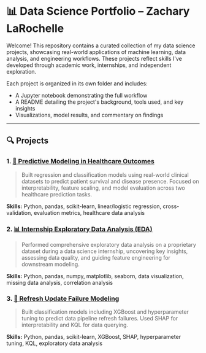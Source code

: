 # 📊 Data Science Portfolio – Zachary LaRochelle

Welcome! This repository contains a curated collection of my data science projects, showcasing real-world applications of machine learning, data analysis, and engineering workflows. These projects reflect skills I've developed through academic work, internships, and independent exploration.

Each project is organized in its own folder and includes:
- A Jupyter notebook demonstrating the full workflow
- A README detailing the project's background, tools used, and key insights
- Visualizations, model results, and commentary on findings

---

## 🔍 Projects

### 1. [🏥 Predictive Modeling in Healthcare Outcomes](./healthcare-prediction-project/)
> Built regression and classification models using real-world clinical datasets to predict patient survival and disease presence. Focused on interpretability, feature scaling, and model evaluation across two healthcare prediction tasks.

**Skills:** Python, pandas, scikit-learn, linear/logistic regression, cross-validation, evaluation metrics, healthcare data analysis

### 2. [📊 Internship Exploratory Data Analysis (EDA)](./internship-eda-project/)
> Performed comprehensive exploratory data analysis on a proprietary dataset during a data science internship, uncovering key insights, assessing data quality, and guiding feature engineering for downstream modeling.

**Skills:** Python, pandas, numpy, matplotlib, seaborn, data visualization, missing data analysis, correlation analysis

### 3. [🔄 Refresh Update Failure Modeling](./refresh-update-failure-modeling/)
> Built classification models including XGBoost and hyperparameter tuning to predict data pipeline refresh failures. Used SHAP for interpretability and KQL for data querying.

**Skills:** Python, pandas, scikit-learn, XGBoost, SHAP, hyperparameter tuning, KQL, exploratory data analysis
